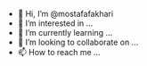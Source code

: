 - 👋 Hi, I’m @mostafafakhari
- 👀 I’m interested in ...
- 🌱 I’m currently learning ...
- 💞️ I’m looking to collaborate on ...
- 📫 How to reach me ...

<!---
mostafafakhari/mostafafakhari is a ✨ special ✨ repository because its `README.md` (this file) appears on your GitHub profile.
You can click the Preview link to take a look at your changes.
--->
